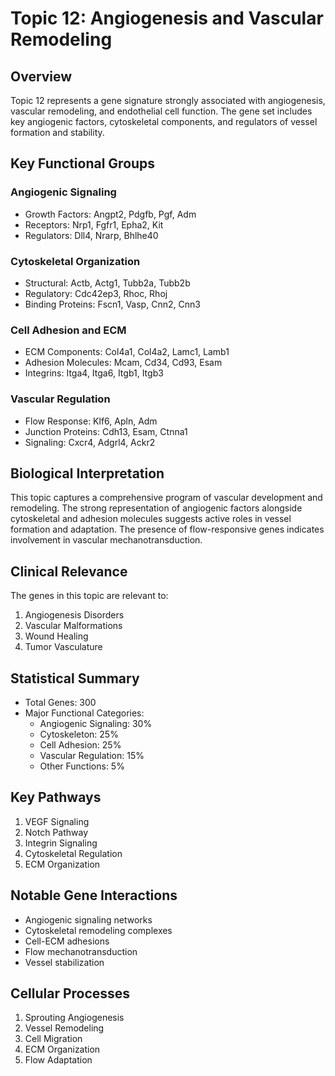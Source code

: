 # Topic 12: Angiogenesis and Vascular Remodeling

## Overview
Topic 12 represents a gene signature strongly associated with angiogenesis, vascular remodeling, and endothelial cell function. The gene set includes key angiogenic factors, cytoskeletal components, and regulators of vessel formation and stability.

## Key Functional Groups

### Angiogenic Signaling
- Growth Factors: Angpt2, Pdgfb, Pgf, Adm
- Receptors: Nrp1, Fgfr1, Epha2, Kit
- Regulators: Dll4, Nrarp, Bhlhe40

### Cytoskeletal Organization
- Structural: Actb, Actg1, Tubb2a, Tubb2b
- Regulatory: Cdc42ep3, Rhoc, Rhoj
- Binding Proteins: Fscn1, Vasp, Cnn2, Cnn3

### Cell Adhesion and ECM
- ECM Components: Col4a1, Col4a2, Lamc1, Lamb1
- Adhesion Molecules: Mcam, Cd34, Cd93, Esam
- Integrins: Itga4, Itga6, Itgb1, Itgb3

### Vascular Regulation
- Flow Response: Klf6, Apln, Adm
- Junction Proteins: Cdh13, Esam, Ctnna1
- Signaling: Cxcr4, Adgrl4, Ackr2

## Biological Interpretation
This topic captures a comprehensive program of vascular development and remodeling. The strong representation of angiogenic factors alongside cytoskeletal and adhesion molecules suggests active roles in vessel formation and adaptation. The presence of flow-responsive genes indicates involvement in vascular mechanotransduction.

## Clinical Relevance
The genes in this topic are relevant to:
1. Angiogenesis Disorders
2. Vascular Malformations
3. Wound Healing
4. Tumor Vasculature

## Statistical Summary
- Total Genes: 300
- Major Functional Categories:
  * Angiogenic Signaling: 30%
  * Cytoskeleton: 25%
  * Cell Adhesion: 25%
  * Vascular Regulation: 15%
  * Other Functions: 5%

## Key Pathways
1. VEGF Signaling
2. Notch Pathway
3. Integrin Signaling
4. Cytoskeletal Regulation
5. ECM Organization

## Notable Gene Interactions
- Angiogenic signaling networks
- Cytoskeletal remodeling complexes
- Cell-ECM adhesions
- Flow mechanotransduction
- Vessel stabilization

## Cellular Processes
1. Sprouting Angiogenesis
2. Vessel Remodeling
3. Cell Migration
4. ECM Organization
5. Flow Adaptation 